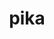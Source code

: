 ---
title: "pika"
layout: cache
categories: [package, develop-2024-02-11]
meta: {"versions": ["0.22.1"], "compilers": ["gcc@=11.4.0"], "oss": ["ubuntu20.04", "ubuntu22.04"], "platforms": ["linux"], "targets": ["neoverse_v1", "neoverse_v2", "x86_64_v3"], "stacks": ["e4s", "e4s-neoverse-v2", "e4s-neoverse_v1", "root"], "num_specs": 3, "num_specs_by_stack": {"e4s-neoverse_v1": 1, "root": 3, "e4s": 1, "e4s-neoverse-v2": 1}}
spec_details: [{"hash": "24orr5hbe7b3lpun5yn32yh35yhxjf4a", "compiler": "gcc@=11.4.0", "versions": ["0.22.1"], "os": "ubuntu20.04", "platform": "linux", "target": "neoverse_v1", "variants": ["~apex", "build_system=cmake", "build_type=Release", "~cuda", "cxxstd=17", "~examples", "generator=ninja", "~generic_coroutines", "~ipo", "malloc=mimalloc", "+mpi", "~rocm", "~stdexec", "~tracy"], "stacks": ["e4s-neoverse_v1", "root"], "size": "-", "tarball": "https://binaries.spack.io/releases/develop-2024-02-11/build_cache/linux-ubuntu20.04-neoverse_v1/gcc-11.4.0/pika-0.22.1/linux-ubuntu20.04-neoverse_v1-gcc-11.4.0-pika-0.22.1-24orr5hbe7b3lpun5yn32yh35yhxjf4a.spack"}, {"hash": "becfcnuvax7txq6syyzmhhexip5hellu", "compiler": "gcc@=11.4.0", "versions": ["0.22.1"], "os": "ubuntu20.04", "platform": "linux", "target": "x86_64_v3", "variants": ["~apex", "build_system=cmake", "build_type=Release", "~cuda", "cxxstd=17", "~examples", "generator=ninja", "~generic_coroutines", "~ipo", "malloc=mimalloc", "+mpi", "~rocm", "~stdexec", "~tracy"], "stacks": ["e4s", "root"], "size": "-", "tarball": "https://binaries.spack.io/releases/develop-2024-02-11/build_cache/linux-ubuntu20.04-x86_64_v3/gcc-11.4.0/pika-0.22.1/linux-ubuntu20.04-x86_64_v3-gcc-11.4.0-pika-0.22.1-becfcnuvax7txq6syyzmhhexip5hellu.spack"}, {"hash": "c72732nl7wzvgw3s5ikbsb3srxqgj752", "compiler": "gcc@=11.4.0", "versions": ["0.22.1"], "os": "ubuntu22.04", "platform": "linux", "target": "neoverse_v2", "variants": ["~apex", "build_system=cmake", "build_type=Release", "~cuda", "cxxstd=17", "~examples", "generator=ninja", "~generic_coroutines", "~ipo", "malloc=mimalloc", "+mpi", "~rocm", "~stdexec", "~tracy"], "stacks": ["root", "e4s-neoverse-v2"], "size": "-", "tarball": "https://binaries.spack.io/releases/develop-2024-02-11/build_cache/linux-ubuntu22.04-neoverse_v2/gcc-11.4.0/pika-0.22.1/linux-ubuntu22.04-neoverse_v2-gcc-11.4.0-pika-0.22.1-c72732nl7wzvgw3s5ikbsb3srxqgj752.spack"}]
---
